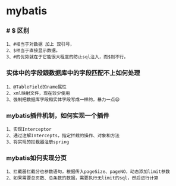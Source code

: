 # mybatis

### \# $ 区别

```
1、#相当于对数据 加上 双引号，
2、$相当于直接显示数据。 
3、#的优势就在于它能很大程度的防止sql注入，而$则不行。
```



### 实体中的字段跟数据库中的字段匹配不上如何处理

```
1、@TableField的name属性
2、xml映射文件，现在较少使用
3、强制把数据库字段和实体字段写成一样的，暴力一点😄
```



### mybatis插件机制，如何实现一个插件

```
1、实现Interceptor
2、通过注解Intercepts，指定拦截的操作、对象和方法
3、将实现的拦截器注册spring
```



### mybatis如何实现分页

```
1、拦截器拦截分也参数语句，根据传入pageSize、pageNO，动态添加limit参数
2、如果需要总页数、总条数的数据，需要执行无limit的sql，然后进行计算
```



